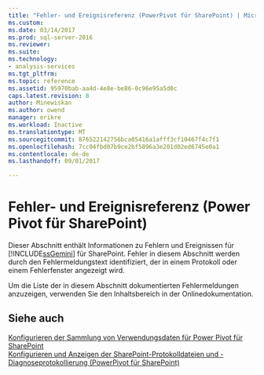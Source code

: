 ```yaml
---
title: "Fehler- und Ereignisreferenz (PowerPivot für SharePoint) | Microsoft Docs"
ms.custom: 
ms.date: 03/14/2017
ms.prod: sql-server-2016
ms.reviewer: 
ms.suite: 
ms.technology:
- analysis-services
ms.tgt_pltfrm: 
ms.topic: reference
ms.assetid: 95970bab-aa4d-4e8e-be86-0c96e95a5d0c
caps.latest.revision: 8
author: Minewiskan
ms.author: owend
manager: erikre
ms.workload: Inactive
ms.translationtype: MT
ms.sourcegitcommit: 876522142756bca05416a1afff3cf10467f4c7f1
ms.openlocfilehash: 7cc04fbd07b9ce2bf5896a3e201d02ed6745e0a1
ms.contentlocale: de-de
ms.lasthandoff: 09/01/2017

---
```

# <a name="errors-and-events-reference-power-pivot-for-sharepoint"></a>Fehler- und Ereignisreferenz (Power Pivot für SharePoint)
  Dieser Abschnitt enthält Informationen zu Fehlern und Ereignissen für [!INCLUDE[ssGemini](../../includes/ssgemini-md.md)] für SharePoint. Fehler in diesem Abschnitt werden durch den Fehlermeldungstext identifiziert, der in einem Protokoll oder einem Fehlerfenster angezeigt wird.  
  
 Um die Liste der in diesem Abschnitt dokumentierten Fehlermeldungen anzuzeigen, verwenden Sie den Inhaltsbereich in der Onlinedokumentation.  
  
## <a name="see-also"></a>Siehe auch  
 [Konfigurieren der Sammlung von Verwendungsdaten für Power Pivot für SharePoint](../../analysis-services/power-pivot-sharepoint/configure-usage-data-collection-for-power-pivot-for-sharepoint.md)   
 [Konfigurieren und Anzeigen der SharePoint-Protokolldateien und -Diagnoseprotokollierung &#40;PowerPivot für SharePoint&#41;](../../analysis-services/power-pivot-sharepoint/configure-and-view-sharepoint-and-diagnostic-logging.md)  
  
  

